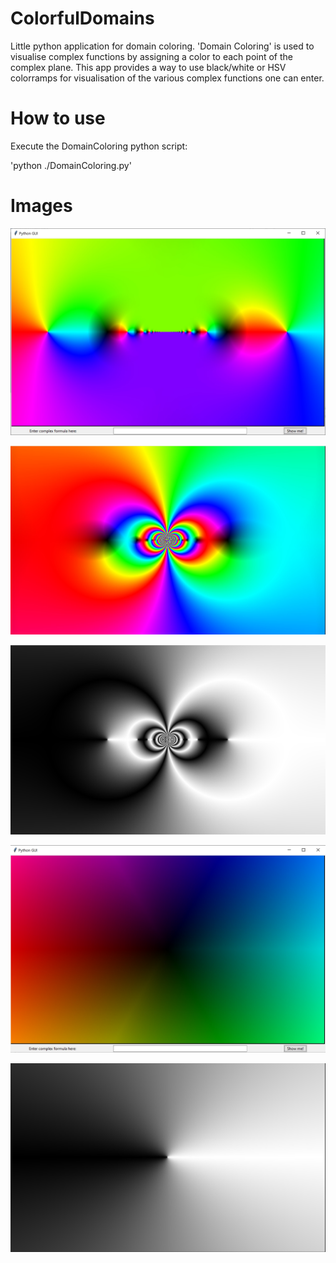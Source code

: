 # ColorfulDomains

Little python application for domain coloring. 
'Domain Coloring' is used to visualise complex functions by assigning a color to each point of the complex plane.
This app provides a way to use black/white or HSV colorramps for visualisation of the various complex functions one can enter.

# How to use

Execute the DomainColoring python script:

'python ./DomainColoring.py'

# Images

![tan( 1 / z)](screenshots/screenshot_0.jpg)

![sin( 1 / z)](screenshots/screenshot_1.jpg)

![sin( 1 / z), alternative colorramp](screenshots/screenshot_2.jpg)

![visualisation of z](screenshots/screenshot_3.jpg)

![visualisation of z, alternative colorramp](screenshots/screenshot_4.jpg)

